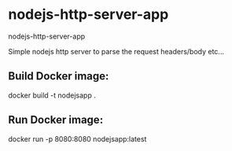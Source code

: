 # nodejs-http-server-app
nodejs-http-server-app

Simple nodejs http server to parse the request headers/body etc... 

## Build Docker image:
docker build -t nodejsapp .

## Run Docker image:
docker run -p 8080:8080 nodejsapp:latest

